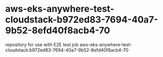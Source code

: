 # aws-eks-anywhere-test-cloudstack-b972ed83-7694-40a7-9b52-8efd40f8acb4-70
repository for use with E2E test job aws-eks-anywhere-test-cloudstack:b972ed83-7694-40a7-9b52-8efd40f8acb4-70
